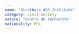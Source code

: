 ```yaml
---
name: "Stratbase ADR Institute"
category: civil-society
nature: "Centre de recherche"
nationality: PHL
---
```

